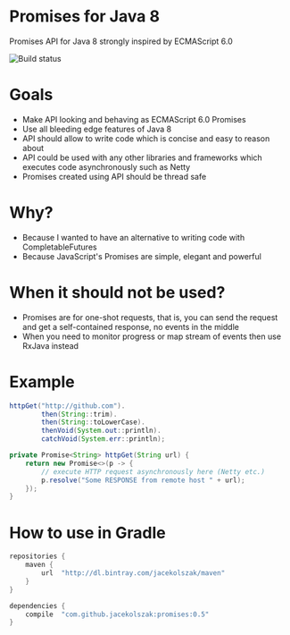 # Promises for Java 8
Promises API for Java 8 strongly inspired by ECMAScript 6.0

![Build status](https://travis-ci.org/jacekolszak/promises.svg?branch=master)

# Goals
* Make API looking and behaving as ECMAScript 6.0 Promises
* Use all bleeding edge features of Java 8
* API should allow to write code which is concise and easy to reason about 
* API could be used with any other libraries and frameworks which executes code asynchronously such as Netty
* Promises created using API should be thread safe

# Why?
* Because I wanted to have an alternative to writing code with CompletableFutures
* Because JavaScript's Promises are simple, elegant and powerful

# When it should not be used?
* Promises are for one-shot requests, that is, you can send the request and get a self-contained response, no events in the middle
* When you need to monitor progress or map stream of events then use RxJava instead

# Example

```java
httpGet("http://github.com").
        then(String::trim).
        then(String::toLowerCase).
        thenVoid(System.out::println).
        catchVoid(System.err::println);

private Promise<String> httpGet(String url) {
    return new Promise<>(p -> {
        // execute HTTP request asynchronously here (Netty etc.)
        p.resolve("Some RESPONSE from remote host " + url);
    });
}
```

# How to use in Gradle

```groovy
repositories {
    maven {
        url  "http://dl.bintray.com/jacekolszak/maven" 
    }    
}

dependencies {
    compile  "com.github.jacekolszak:promises:0.5"
}
```